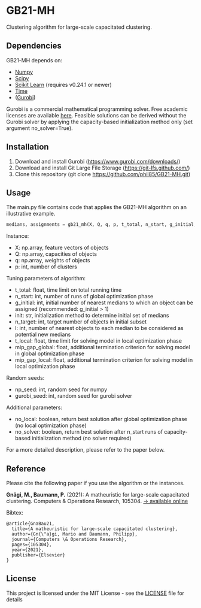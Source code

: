 # GB21-MH

Clustering algorithm for large-scale capacitated clustering. 

## Dependencies

GB21-MH depends on:
* [Numpy](https://anaconda.org/conda-forge/numpy)
* [Scipy](https://anaconda.org/anaconda/scipy)
* [Scikit Learn](https://anaconda.org/anaconda/scikit-learn) (requires v0.24.1 or newer)
* [Time](https://anaconda.org/conda-forge/time)
* ([Gurobi](https://anaconda.org/Gurobi/gurobi))

Gurobi is a commercial mathematical programming solver. Free academic licenses are available [here](https://www.gurobi.com/academia/academic-program-and-licenses/). Feasible solutions can be derived without the Gurobi solver by applying the capacity-based initialization method only (set argument no_solver=True).

## Installation

1) Download and install Gurobi (https://www.gurobi.com/downloads/)
2) Download and install Git Large File Storage (https://git-lfs.github.com/)
3) Clone this repository (git clone https://github.com/phil85/GB21-MH.git)

## Usage

The main.py file contains code that applies the GB21-MH algorithm on an illustrative example.

```python
medians, assignments = gb21_mh(X, Q, q, p, t_total, n_start, g_initial, init, n_target, l, t_local, mip_gap_global, mip_gap_local, np_seed, gurobi_seed, no_local, no_solver)
```

Instance:
* X: np.array, feature vectors of objects
* Q: np.array, capacities of objects
* q: np.array, weights of objects
* p: int, number of clusters

Tuning parameters of algorithm:
* t_total: float, time limit on total running time
* n_start: int, number of runs of global optimization phase  
* g_initial: int, initial number of nearest medians to which an object can be assigned (recommended: g_initial > 1)
* init: str, initialization method to determine initial set of medians
* n_target: int, target number of objects in initial subset
* l: int, number of nearest objects to each median to be considered as potential new medians 
* t_local: float, time limit for solving model in local optimization phase
* mip_gap_global: float, additional termination criterion for solving model in global optimization phase
* mip_gap_local: float, additional termination criterion for solving model in local optimization phase

Random seeds:
* np_seed: int, random seed for numpy
* gurobi_seed: int, random seed for gurobi solver

Additional parameters:
* no_local: boolean, return best solution after global optimization phase (no local optimization phase)
* no_solver: boolean, return best solution after n_start runs of capacity-based initialization method (no solver required)


For a more detailed description, please refer to the paper below.

## Reference

Please cite the following paper if you use the algorithm or the instances.

**Gnägi, M., Baumann, P.** (2021): A matheuristic for large-scale capacitated clustering. Computers & Operations Research, 105304. [&rarr; available online](https://doi.org/10.1016/j.cor.2021.105304)

Bibtex:
```
@article{GnaBau21,
  title={A matheuristic for large-scale capacitated clustering},
  author={Gn{\"a}gi, Mario and Baumann, Philipp},
  journal={Computers \& Operations Research},
  pages={105304},
  year={2021},
  publisher={Elsevier}
}
```

## License

This project is licensed under the MIT License - see the [LICENSE](LICENSE) file for details


